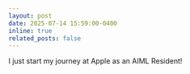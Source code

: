 ```yaml
---
layout: post
date: 2025-07-14 15:59:00-0400
inline: true
related_posts: false
---
```


I just start my journey at Apple as an AIML Resident!